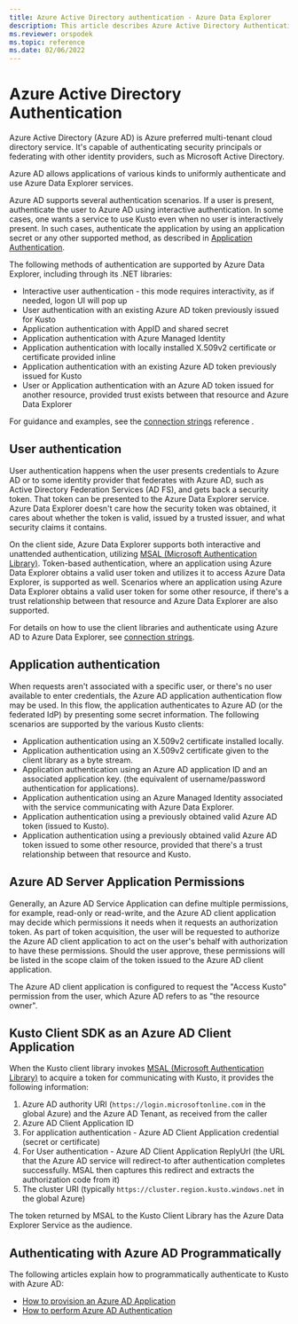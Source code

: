 ```yaml
---
title: Azure Active Directory authentication - Azure Data Explorer
description: This article describes Azure Active Directory Authentication in Azure Data Explorer.
ms.reviewer: orspodek
ms.topic: reference
ms.date: 02/06/2022
---
```

# Azure Active Directory Authentication

Azure Active Directory (Azure AD) is Azure preferred multi-tenant cloud directory service.
It's capable of authenticating security principals or federating with other identity providers,
such as Microsoft Active Directory.

Azure AD allows applications of various kinds to uniformly authenticate and use Azure Data Explorer services.

Azure AD supports several authentication scenarios.
If a user is present, authenticate the user to Azure AD using interactive authentication.
In some cases, one wants a service to use Kusto even when no user is interactively
present. In such cases, authenticate the application by using an application secret or any other supported method, as described in [Application Authentication](#application-authentication).

The following methods of authentication are supported by Azure Data Explorer,
including through its .NET libraries:

* Interactive user authentication - this mode requires interactivity, as if needed, logon UI will pop up
* User authentication with an existing Azure AD token previously issued for Kusto
* Application authentication with AppID and shared secret
* Application authentication with Azure Managed Identity
* Application authentication with locally installed X.509v2 certificate or certificate provided inline
* Application authentication with an existing Azure AD token previously issued for Kusto
* User or Application authentication with an Azure AD token issued for another resource, provided trust exists between that resource and Azure Data Explorer

For guidance and examples, see the [connection strings](../../api/connection-strings/kusto.md) reference .

## User authentication

User authentication happens when the user presents credentials to Azure AD or to some identity provider
that federates with Azure AD, such as Active Directory Federation Services (AD FS), and gets back a security token. That token can be presented to the
Azure Data Explorer service. Azure Data Explorer doesn't care how the security token was obtained, it cares about
whether the token is valid, issued by a trusted issuer, and what security claims it contains.

On the client side, Azure Data Explorer supports both interactive and unattended authentication, utilizing [MSAL (Microsoft Authentication Library)](/azure/active-directory/develop/msal-overview). Token-based authentication, where an application using Azure Data Explorer obtains a valid user token and utilizes it to access Azure Data Explorer, is supported as well.
Scenarios where an application using Azure Data Explorer obtains a valid user token for some other resource, if there's a trust relationship between that resource and Azure Data Explorer are also supported.

For details on how to use the client libraries and authenticate using Azure AD to Azure Data Explorer, see [connection strings](../../api/connection-strings/kusto.md).

## Application authentication

When requests aren't associated with a specific user, or there's no user available to enter
credentials, the Azure AD application authentication flow may be used. In this flow, the application
authenticates to Azure AD (or the federated IdP) by presenting some secret information. The following
scenarios are supported by the various Kusto clients:

* Application authentication using an X.509v2 certificate installed locally.
* Application authentication using an X.509v2 certificate given to the client library as a byte stream.
* Application authentication using an Azure AD application ID and an associated application key.
  (the equivalent of username/password authentication for applications).
* Application authentication using an Azure Managed Identity associated with the service communicating with Azure Data Explorer.
* Application authentication using a previously obtained valid Azure AD token (issued to Kusto).
* Application authentication using a previously obtained valid Azure AD token issued to some other resource,
  provided that there's a trust relationship between that resource and Kusto.

## Azure AD Server Application Permissions

Generally, an Azure AD Service Application can define multiple
permissions, for example, read-only or read-write, and the Azure AD
client application may decide which permissions it needs when it requests an
authorization token. As part of token acquisition, the user will be requested to authorize the Azure AD client application to act on the user's behalf with
authorization to have these permissions. Should the user approve, these
permissions will be listed in the scope claim of the token issued
to the Azure AD client application.

The Azure AD client application is configured to request the "Access Kusto" permission
from the user, which Azure AD refers to as "the resource owner".

## Kusto Client SDK as an Azure AD Client Application

When the Kusto client library invokes [MSAL (Microsoft Authentication Library)](/azure/active-directory/develop/msal-overview)
to acquire a token for communicating with Kusto, it provides the following information:

1. Azure AD authority URI (`https://login.microsoftonline.com` in the global Azure) and the Azure AD Tenant, as received from the caller
2. Azure AD Client Application ID
3. For application authentication - Azure AD Client Application credential (secret or certificate)
4. For User authentication - Azure AD Client Application ReplyUrl (the URL that the Azure AD service will redirect-to after authentication completes successfully.
   MSAL then captures this redirect and extracts the authorization code from it)
5. The cluster URI (typically `https://cluster.region.kusto.windows.net` in the global Azure)

The token returned by MSAL to the Kusto Client Library has the Azure Data Explorer Service as the audience.

## Authenticating with Azure AD Programmatically

The following articles explain how to programmatically authenticate to Kusto with Azure AD:

* [How to provision an Azure AD Application](../../../provision-azure-ad-app.md)
* [How to perform Azure AD Authentication](how-to-authenticate-with-aad.md)
